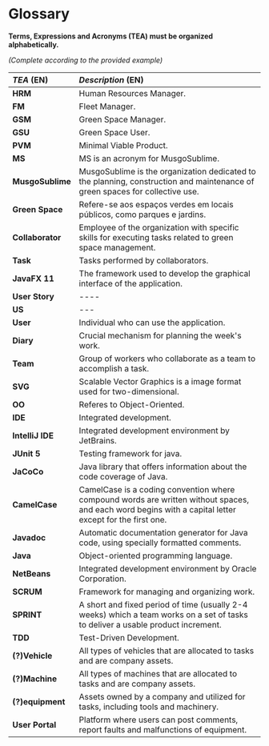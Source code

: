 # Glossary

**Terms, Expressions and Acronyms (TEA) must be organized alphabetically.**

_(Complete according to the provided example)_

| **_TEA_** (EN)   | **_Description_** (EN)                                                                                                                                 |                                       
|:-----------------|:-------------------------------------------------------------------------------------------------------------------------------------------------------|
| **HRM**          | Human Resources Manager.                                                                                                                               |
| **FM**           | Fleet Manager.                                                                                                                                         |
| **GSM**          | Green Space Manager.                                                                                                                                   |
| **GSU**          | Green Space User.                                                                                                                                      |
| **PVM**          | Minimal Viable Product.                                                                                                                                |
| **MS**           | MS is an acronym for MusgoSublime.                                                                                                                     |
| **MusgoSublime** | MusgoSublime is the organization dedicated to the planning, construction and maintenance of green spaces for collective use.                           |
| **Green Space**  | Refere-se aos espaços verdes em locais públicos, como parques e jardins.                                                                               |
| **Collaborator** | Employee of the organization with specific skills for executing tasks related to green space management.                                               |
| **Task**         | Tasks performed by collaborators.                                                                                                                      |
| **JavaFX 11**    | The framework used to develop the graphical interface of the application.                                                                              |
| **User Story**   | ----                                                                                                                                                   |
| **US**           | ---                                                                                                                                                    |
| **User**         | Individual who can use the application.                                                                                                                |
| **Diary**        | Crucial mechanism for planning the week's work.                                                                                                        |
| **Team**         | Group of workers who collaborate as a team to accomplish a task.                                                                                       |
| **SVG**          | Scalable Vector Graphics is a image format used for two-dimensional.                                                                                   |
| **OO**           | Referes to Object-Oriented.                                                                                                                            |
| **IDE**          | Integrated development.                                                                                                                                |
| **IntelliJ IDE** | Integrated development environment by JetBrains.                                                                                                       |
| **JUnit 5**      | Testing framework for java.                                                                                                                            |
| **JaCoCo**       | Java library that offers information about the code coverage of Java.                                                                                  |
| **CamelCase**    | CamelCase is a coding convention where compound words are written without spaces, and each word begins with a capital letter except for the first one. |
| **Javadoc**      | Automatic documentation generator for Java code, using specially formatted comments.                                                                   |
| **Java**         | Object-oriented programming language.                                                                                                                  |
| **NetBeans**     | Integrated development environment by Oracle Corporation.                                                                                              |
| **SCRUM**        | Framework for managing and organizing work.                                                                                                            |
| **SPRINT**       | A short and fixed period of time (usually 2-4 weeks) which a team works on a set of tasks to deliver a usable product increment.                       |
| **TDD**          | Test-Driven Development.                                                                                                                               |
| **(?)Vehicle**   | All types of vehicles that are allocated to tasks and are company assets.                                                                              |
| **(?)Machine**   | All types of machines that are allocated to tasks and are company assets.                                                                              |
| **(?)equipment** | Assets owned by a company and utilized for tasks, including tools and machinery.                                                                       |
| **User Portal**  | Platform where users can post comments, report faults and malfunctions of equipment.                                                                   |






